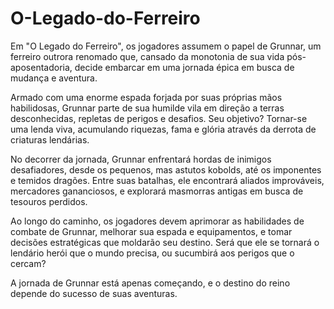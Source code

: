 ﻿# O-Legado-do-Ferreiro

 
Em "O Legado do Ferreiro", os jogadores assumem o papel de Grunnar, um ferreiro outrora renomado que, cansado da monotonia de sua vida pós-aposentadoria, decide embarcar em uma jornada épica em busca de mudança e aventura.

Armado com uma enorme espada forjada por suas próprias mãos habilidosas, Grunnar parte de sua humilde vila em direção a terras desconhecidas, repletas de perigos e desafios. Seu objetivo? Tornar-se uma lenda viva, acumulando riquezas, fama e glória através da derrota de criaturas lendárias.

No decorrer da jornada, Grunnar enfrentará hordas de inimigos desafiadores, desde os pequenos, mas astutos kobolds, até os imponentes e temidos dragões. Entre suas batalhas, ele encontrará aliados improváveis, mercadores gananciosos, e explorará masmorras antigas em busca de tesouros perdidos.

Ao longo do caminho, os jogadores devem aprimorar as habilidades de combate de Grunnar, melhorar sua espada e equipamentos, e tomar decisões estratégicas que moldarão seu destino. Será que ele se tornará o lendário herói que o mundo precisa, ou sucumbirá aos perigos que o cercam?

A jornada de Grunnar está apenas começando, e o destino do reino depende do sucesso de suas aventuras.
